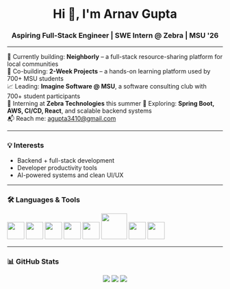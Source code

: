 <h1 align="center">Hi 👋, I'm Arnav Gupta</h1>
<h3 align="center">Aspiring Full-Stack Engineer | SWE Intern @ Zebra | MSU '26</h3>

---

🔭 Currently building: **Neighborly** – a full-stack resource-sharing platform for local communities  
🧪 Co-building: **2-Week Projects** – a hands-on learning platform used by 700+ MSU students  
📈 Leading: **Imagine Software @ MSU**, a software consulting club with 700+ student participants  
💼 Interning at **Zebra Technologies** this summer
🌱 Exploring: **Spring Boot, AWS, CI/CD, React**, and scalable backend systems  
📬 Reach me: [agupta3410@gmail.com](mailto:agupta3410@gmail.com)

---

### 💡 Interests
- Backend + full-stack development  
- Developer productivity tools  
- AI-powered systems and clean UI/UX  

---

### 🛠️ Languages & Tools
<p align="left">
  <img src="https://cdn.jsdelivr.net/gh/devicons/devicon/icons/java/java-original.svg" width="40"/>
  <img src="https://cdn.jsdelivr.net/gh/devicons/devicon/icons/spring/spring-original.svg" width="40"/>
  <img src="https://cdn.jsdelivr.net/gh/devicons/devicon/icons/react/react-original.svg" width="40"/>
  <img src="https://cdn.jsdelivr.net/gh/devicons/devicon/icons/postgresql/postgresql-original.svg" width="40"/>
  <img src="https://cdn.jsdelivr.net/gh/devicons/devicon/icons/docker/docker-original.svg" width="40"/>
  <img src="https://upload.wikimedia.org/wikipedia/commons/9/93/Amazon_Web_Services_Logo.svg" width="60"/>
  <img src="https://cdn.jsdelivr.net/gh/devicons/devicon/icons/javascript/javascript-original.svg" width="40"/>
  <img src="https://cdn.jsdelivr.net/gh/devicons/devicon/icons/typescript/typescript-original.svg" width="40"/>
</p>

---

### 📊 GitHub Stats
<p align="center">
  <img src="https://github-readme-stats.vercel.app/api?username=arnavg34&show_icons=true&theme=default" />
  <img src="https://github-readme-stats.vercel.app/api/top-langs/?username=arnavg34&layout=compact&theme=default" />
  <img src="https://github-readme-streak-stats.herokuapp.com/?user=arnavg34&theme=default" />
</p>
